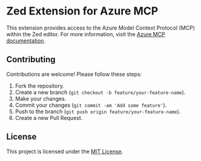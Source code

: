 # Zed Extension for Azure MCP

This extension provides access to the Azure Model Context Protocol (MCP) within
the Zed editor. For more information, visit the
[Azure MCP documentation](https://github.com/Azure/azure-mcp).

## Contributing

Contributions are welcome! Please follow these steps:

1. Fork the repository.
2. Create a new branch (`git checkout -b feature/your-feature-name`).
3. Make your changes.
4. Commit your changes (`git commit -am 'Add some feature'`).
5. Push to the branch (`git push origin feature/your-feature-name`).
6. Create a new Pull Request.

## License

This project is licensed under the [MIT License](LICENSE).
